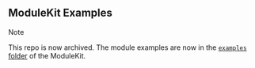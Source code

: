 ## ModuleKit Examples

> [!NOTE]
> This repo is now archived. The module examples are now in the [`examples` folder](https://github.com/rhinestonewtf/modulekit/tree/main/examples) of the ModuleKit.
